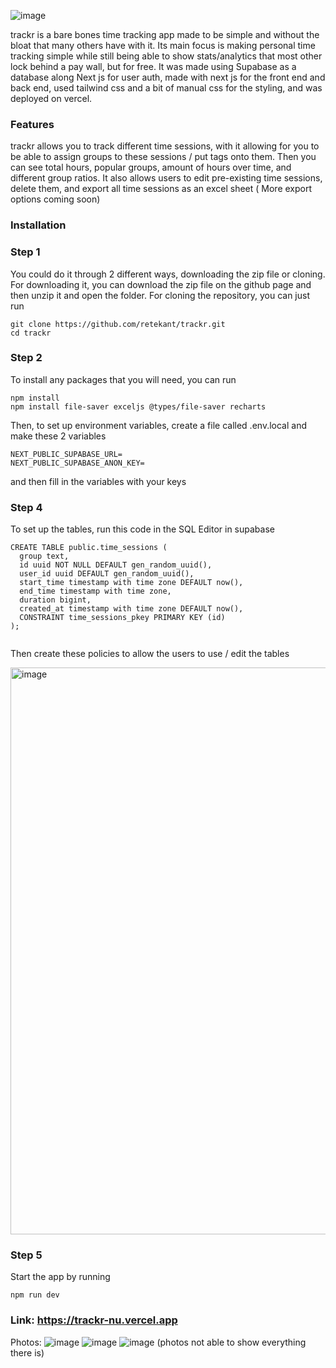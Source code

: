 ![image](https://github.com/user-attachments/assets/8fd3d11e-1d17-4583-aa7f-a66310df86c9)


trackr is a bare bones time tracking app made to be simple and without the bloat that many others have with it. Its main focus is making personal time tracking simple while still being able to show stats/analytics that most other lock behind a pay wall, but for free. It was made using Supabase as a database along Next js for user auth, made with next js for the front end and back end, used tailwind css and a bit of manual css for the styling, and was deployed on vercel.

### Features
trackr allows you to track different time sessions, with it allowing for you to be able to assign groups to these sessions / put tags onto them. Then you can see total hours, popular groups, amount of hours over time, and different group ratios. It also allows users to edit pre-existing time sessions, delete them, and export all time sessions as an excel sheet ( More export options coming soon)


### Installation
### Step 1
You could do it through 2 different ways, downloading the zip file or cloning. For downloading it, you can download the zip file on the github page and then unzip it and open the folder. For cloning the repository, you can just run 
```
git clone https://github.com/retekant/trackr.git
cd trackr
```

### Step 2
To install any packages that you will need, you can run
```
npm install
npm install file-saver exceljs @types/file-saver recharts
```

Then, to set up environment variables, create a file called .env.local and make these 2 variables
```
NEXT_PUBLIC_SUPABASE_URL= 
NEXT_PUBLIC_SUPABASE_ANON_KEY= 
```
and then fill in the variables with your keys

### Step 4
To set up the tables, run this code in the SQL Editor in supabase
```
CREATE TABLE public.time_sessions (
  group text,
  id uuid NOT NULL DEFAULT gen_random_uuid(),
  user_id uuid DEFAULT gen_random_uuid(),
  start_time timestamp with time zone DEFAULT now(),
  end_time timestamp with time zone,
  duration bigint,
  created_at timestamp with time zone DEFAULT now(),
  CONSTRAINT time_sessions_pkey PRIMARY KEY (id)
);


```
Then create these policies to allow the users to use / edit the tables


<img width="992" height="907" alt="image" src="https://github.com/user-attachments/assets/7b27ca08-5e60-4e07-b7b9-2e6d409e90c8" />

### Step 5
Start the app by running 
```
npm run dev
```


### Link: https://trackr-nu.vercel.app

Photos:
![image](https://github.com/user-attachments/assets/cb758ca1-e38f-40f3-9213-1469c8dd7d07)
![image](https://github.com/user-attachments/assets/1dae199b-64f8-482a-ae21-367ac4c609be)
![image](https://github.com/user-attachments/assets/bb399e9d-37a6-48b6-b7f1-0dd92d31ebe9)
(photos not able to show everything there is)
